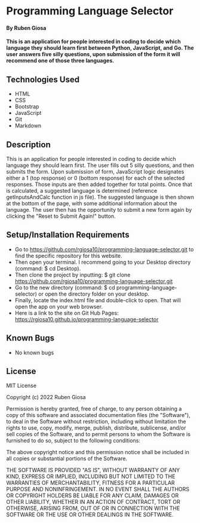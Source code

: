 # Programming Language Selector

#### By Ruben Giosa

#### This is an application for people interested in coding to decide which language they should learn first between Python, JavaScript, and Go. The user answers five silly questions, upon submission of the form it will recommend one of those three languages.

## Technologies Used

* HTML
* CSS
* Bootstrap
* JavaScript
* Git
* Markdown

## Description

This is an application for people interested in coding to decide which language they should learn first. The user fills out 5 silly questions, and then submits the form. Upon submission of form, JavaScript logic designates either a 1 (top response) or 0 (bottom response) for each of the selected responses. Those inputs are then added together for total points. Once that is calculated, a suggested language is determined (reference getInputsAndCalc function in js file). The suggested language is then shown at the bottom of the page, with some additional information about the language. The user then has the opportunity to submit a new form again by clicking the "Reset to Submit Again!" button.

## Setup/Installation Requirements

* Go to https://github.com/rgiosa10/programming-language-selector.git to find the specific repository for this website.
* Then open your terminal. I recommend going to your Desktop directory (command: $ cd Desktop).
* Then clone the project by inputting: $ git clone https://github.com/rgiosa10/programming-language-selector.git
* Go to the new directory (command: $ cd programming-language-selector) or open the directory folder on your desktop.
* Finally, locate the index.html file and double-click to open. That will open the app on your web browser.
* Here is a link to the site on Git Hub Pages: https://rgiosa10.github.io/programming-language-selector

## Known Bugs

* No known bugs

## License

MIT License

Copyright (c) 2022 Ruben Giosa

Permission is hereby granted, free of charge, to any person obtaining a copy of this software and associated documentation files (the "Software"), to deal in the Software without restriction, including without limitation the rights to use, copy, modify, merge, publish, distribute, sublicense, and/or sell copies of the Software, and to permit persons to whom the Software is furnished to do so, subject to the following conditions:

The above copyright notice and this permission notice shall be included in all copies or substantial portions of the Software.

THE SOFTWARE IS PROVIDED "AS IS", WITHOUT WARRANTY OF ANY KIND, EXPRESS OR IMPLIED, INCLUDING BUT NOT LIMITED TO THE WARRANTIES OF MERCHANTABILITY, FITNESS FOR A PARTICULAR PURPOSE AND NONINFRINGEMENT. IN NO EVENT SHALL THE AUTHORS OR COPYRIGHT HOLDERS BE LIABLE FOR ANY CLAIM, DAMAGES OR OTHER LIABILITY, WHETHER IN AN ACTION OF CONTRACT, TORT OR OTHERWISE, ARISING FROM, OUT OF OR IN CONNECTION WITH THE SOFTWARE OR THE USE OR OTHER DEALINGS IN THE SOFTWARE.
